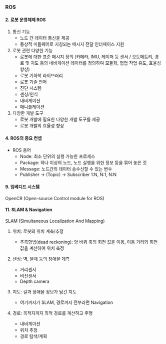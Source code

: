 ### ROS



#### 2. 로봇 운영체제 ROS

1. 통신 기능
   - 노드 간 데이터 통신을 제공
   - 통상적 미들웨어로 지칭되는 메시지 전달 인터페이스 지원
2. 로봇 관련 다양한 기능
   - 로봇에 대한 표준 메시지 정의 (카메라, IMU, 레이저 등 센서 / 오도메트리, 경로 및 지도 등의 네비게이션 데이터를 정의하여 모듈화, 협업 작업 유도, 효율성 향상)
   - 로봇 기하학 라이브러리
   - 로봇 기술 언어
   - 진단 시스템
   - 센싱/인식
   - 내비게이션
   - 매니퓰레이션
3. 다양한 개발 도구
   - 로봇 개발에 필요한 다양한 개발 도구를 제공
   - 로봇 개발의 효율성 향상



#### 4. ROS의 중요 컨셉

- ROS 용어
  - Node: 최소 단위의 실행 가능한 프로세스
  - Package: 하나 이상의 노드, 노드 실행을 위한 정보 등을 묶어 놓은 것
  - Message: 노드간의 데이터 송수신할 수 있는 변수
  - Publisher -> (Topic) -> Subscriber 1:N, N:1, N:N



#### 9. 임베디드 시스템

 OpenCR (Open-source Control module for ROS)



#### 11. SLAM & Navigation

SLAM (Simultaneous Localization And Mapping)

1) 위치: 로봇의 위치 계측/추정

	- 추측항법(dead reckoning): 양 바퀴 축의 회전 값을 이용, 이동 거리와 회전 값을 계산하여 위치 측정

2) 센싱: 벽, 물체 등의 장애물 계측

	- 거리센서
	- 비전센서
	- Depth camera

3) 지도: 길과 장애물 정보가 담긴 지도

	- 여기까지가 SLAM, 경로까지 전부라면 Navigation

4) 경로: 목적지까지 최적 경로를 계산하고 주행

	- 내비게이션
	- 위치 추정
	- 경로 탐색/계획